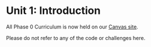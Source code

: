 # Unit 1: Introduction

All Phase 0 Curriculum is now held on our [Canvas site](https://devbootcamp.instructure.com).

Please do not refer to any of the code or challenges here.